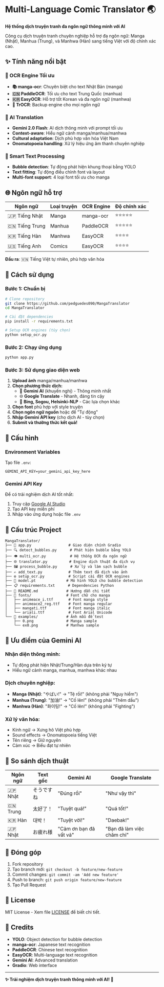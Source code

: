 # Multi-Language Comic Translator 🌏

**Hệ thống dịch truyện tranh đa ngôn ngữ thông minh với AI**

Công cụ dịch truyện tranh chuyên nghiệp hỗ trợ đa ngôn ngữ: Manga (Nhật), Manhua (Trung), và Manhwa (Hàn) sang tiếng Việt với độ chính xác cao.

## ✨ Tính năng nổi bật

### 🎯 OCR Engine Tối ưu
- **📚 manga-ocr**: Chuyên biệt cho text Nhật Bản (manga)
- **🇨🇳 PaddleOCR**: Tối ưu cho text Trung Quốc (manhua)  
- **🇰🇷 EasyOCR**: Hỗ trợ tốt Korean và đa ngôn ngữ (manhwa)
- **🔄 TrOCR**: Backup engine cho mọi ngôn ngữ

### 🤖 AI Translation
- **Gemini 2.0 Flash**: AI dịch thông minh với prompt tối ưu
- **Context-aware**: Hiểu ngữ cảnh manga/manhua/manhwa
- **Cultural adaptation**: Dịch phù hợp văn hóa Việt Nam
- **Onomatopoeia handling**: Xử lý hiệu ứng âm thanh chuyên nghiệp

### 🎨 Smart Text Processing
- **Bubble detection**: Tự động phát hiện khung thoại bằng YOLO
- **Text fitting**: Tự động điều chỉnh font và layout
- **Multi-font support**: 4 loại font tối ưu cho manga

## 🌐 Ngôn ngữ hỗ trợ

| Ngôn ngữ | Loại truyện | OCR Engine | Độ chính xác |
|----------|-------------|------------|--------------|
| 🇯🇵 Tiếng Nhật | Manga | manga-ocr | ⭐⭐⭐⭐⭐ |
| 🇨🇳 Tiếng Trung | Manhua | PaddleOCR | ⭐⭐⭐⭐⭐ |
| 🇰🇷 Tiếng Hàn | Manhwa | EasyOCR | ⭐⭐⭐⭐ |
| 🇺🇸 Tiếng Anh | Comics | EasyOCR | ⭐⭐⭐⭐ |

**Đầu ra**: 🇻🇳 Tiếng Việt tự nhiên, phù hợp văn hóa

## 🚀 Cách sử dụng

### Bước 1: Chuẩn bị
```bash
# Clone repository
git clone https://github.com/pedguedes090/MangaTranslator
cd MangaTranslator

# Cài đặt dependencies  
pip install -r requirements.txt

# Setup OCR engines (tùy chọn)
python setup_ocr.py
```

### Bước 2: Chạy ứng dụng
```bash
python app.py
```

### Bước 3: Sử dụng giao diện web
1. **Upload ảnh** manga/manhua/manhwa
2. **Chọn phương thức dịch:**
   - 🤖 **Gemini AI** (khuyến nghị) - Thông minh nhất
   - 🌐 **Google Translate** - Nhanh, đáng tin cậy  
   - 🔄 **Bing, Sogou, Helsinki-NLP** - Các lựa chọn khác
3. **Chọn font** phù hợp với style truyện
4. **Chọn ngôn ngữ nguồn** hoặc để "Tự động"
5. **Nhập Gemini API key** (cho dịch AI - tùy chọn)
6. **Submit và thưởng thức kết quả!**

## 🔧 Cấu hình

### Environment Variables
Tạo file `.env`:
```env
GEMINI_API_KEY=your_gemini_api_key_here
```

### Gemini API Key
Để có trải nghiệm dịch AI tốt nhất:
1. Truy cập [Google AI Studio](https://aistudio.google.com/app/apikey)
2. Tạo API key miễn phí
3. Nhập vào ứng dụng hoặc file `.env`

## 📁 Cấu trúc Project

```
MangaTranslator/
├── 📄 app.py                 # Giao diện chính Gradio  
├── 🔍 detect_bubbles.py      # Phát hiện bubble bằng YOLO
├── 👁️ multi_ocr.py           # Hệ thống OCR đa ngôn ngữ
├── 🌐 translator.py          # Engine dịch thuật đa dịch vụ
├── 🖼️ process_bubble.py      # Xử lý và làm sạch bubble
├── ✍️ add_text.py            # Thêm text đã dịch vào ảnh
├── ⚙️ setup_ocr.py           # Script cài đặt OCR engines
├── 🤖 model.pt              # Mô hình YOLO cho bubble detection
├── 📋 requirements.txt      # Dependencies Python
├── 📖 README.md             # Hướng dẫn chi tiết
├── 🎨 fonts/                # Font chữ cho manga
│   ├── animeace_i.ttf       # Font manga style
│   ├── animeace2_reg.ttf    # Font manga regular
│   ├── mangati.ttf          # Font manga italic
│   └── ariali.ttf           # Font Arial Unicode
└── 📸 examples/             # Ảnh mẫu để test
    ├── 0.png               # Manga sample
    └── ex0.png             # Manhwa sample
```

## 🧠 Ưu điểm của Gemini AI

### Nhận diện thông minh:
- Tự động phát hiện Nhật/Trung/Hàn dựa trên ký tự
- Hiểu ngữ cảnh manga, manhua, manhwa khác nhau

### Dịch chuyên nghiệp:
- **Manga (Nhật)**: "やばい!" → "Tệ rồi!" (không phải "Nguy hiểm")
- **Manhua (Trung)**: "加油!" → "Cố lên!" (không phải "Thêm dầu")  
- **Manhwa (Hàn)**: "화이팅!" → "Cố lên!" (không phải "Fighting")

### Xử lý văn hóa:
- Kính ngữ → Xưng hô Việt phù hợp
- Sound effects → Onomatopoeia tiếng Việt
- Tên riêng → Giữ nguyên
- Cảm xúc → Biểu đạt tự nhiên

## 🎯 So sánh dịch thuật

| Ngôn ngữ | Text gốc | Gemini AI | Google Translate |
|----------|----------|-----------|------------------|
| 🇯🇵 Nhật | そうですね | "Đúng rồi" | "Như vậy thì" |
| 🇨🇳 Trung | 太好了！ | "Tuyệt quá!" | "Quá tốt!" |
| 🇰🇷 Hàn | 대박！ | "Tuyệt vời!" | "Daebak!" |
| 🇯🇵 Nhật | お疲れ様 | "Cảm ơn bạn đã vất vả" | "Bạn đã làm việc chăm chỉ" |

## 🤝 Đóng góp

1. Fork repository
2. Tạo branch mới: `git checkout -b feature/new-feature`
3. Commit changes: `git commit -am 'Add new feature'`
4. Push to branch: `git push origin feature/new-feature`
5. Tạo Pull Request

## 📄 License

MIT License - Xem file [LICENSE](LICENSE) để biết chi tiết.

## 🙏 Credits

- **YOLO**: Object detection for bubble detection
- **manga-ocr**: Japanese text recognition
- **PaddleOCR**: Chinese text recognition  
- **EasyOCR**: Multi-language text recognition
- **Gemini AI**: Advanced translation
- **Gradio**: Web interface

---

**✨ Trải nghiệm dịch truyện tranh thông minh với AI! 🚀**